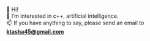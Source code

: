 👋 Hi!  
👀 I’m interested in c++, artificial intelligence.  
📫 If you have anything to say, please send an email to **ktasha45@gmail.com**

<!---
ktasha45/ktasha45 is a ✨ special ✨ repository because its `README.md` (this file) appears on your GitHub profile.
You can click the Preview link to take a look at your changes.
--->

